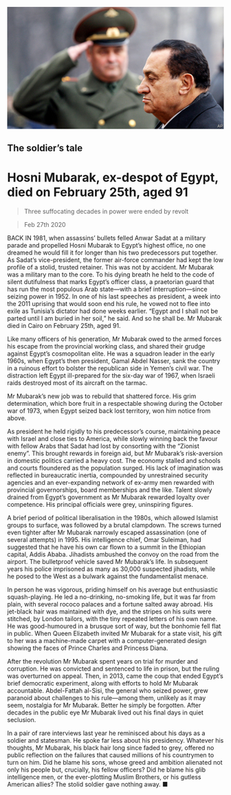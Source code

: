 ![](./images/20200229_MAP004.jpg)

## The soldier’s tale

# Hosni Mubarak, ex-despot of Egypt, died on February 25th, aged 91

> Three suffocating decades in power were ended by revolt

> Feb 27th 2020

BACK IN 1981, when assassins’ bullets felled Anwar Sadat at a military parade and propelled Hosni Mubarak to Egypt’s highest office, no one dreamed he would fill it for longer than his two predecessors put together. As Sadat’s vice-president, the former air-force commander had kept the low profile of a stolid, trusted retainer. This was not by accident. Mr Mubarak was a military man to the core. To his dying breath he held to the code of silent dutifulness that marks Egypt’s officer class, a praetorian guard that has run the most populous Arab state—with a brief interruption—since seizing power in 1952. In one of his last speeches as president, a week into the 2011 uprising that would soon end his rule, he vowed not to flee into exile as Tunisia’s dictator had done weeks earlier. “Egypt and I shall not be parted until I am buried in her soil,” he said. And so he shall be. Mr Mubarak died in Cairo on February 25th, aged 91.

Like many officers of his generation, Mr Mubarak owed to the armed forces his escape from the provincial working class, and shared their grudge against Egypt’s cosmopolitan elite. He was a squadron leader in the early 1960s, when Egypt’s then president, Gamal Abdel Nasser, sank the country in a ruinous effort to bolster the republican side in Yemen’s civil war. The distraction left Egypt ill-prepared for the six-day war of 1967, when Israeli raids destroyed most of its aircraft on the tarmac.

Mr Mubarak’s new job was to rebuild that shattered force. His grim determination, which bore fruit in a respectable showing during the October war of 1973, when Egypt seized back lost territory, won him notice from above.

As president he held rigidly to his predecessor’s course, maintaining peace with Israel and close ties to America, while slowly winning back the favour with fellow Arabs that Sadat had lost by consorting with the “Zionist enemy”. This brought rewards in foreign aid, but Mr Mubarak’s risk-aversion in domestic politics carried a heavy cost. The economy stalled and schools and courts floundered as the population surged. His lack of imagination was reflected in bureaucratic inertia, compounded by unrestrained security agencies and an ever-expanding network of ex-army men rewarded with provincial governorships, board memberships and the like. Talent slowly drained from Egypt’s government as Mr Mubarak rewarded loyalty over competence. His principal officials were grey, uninspiring figures.

A brief period of political liberalisation in the 1980s, which allowed Islamist groups to surface, was followed by a brutal clampdown. The screws turned even tighter after Mr Mubarak narrowly escaped assassination (one of several attempts) in 1995. His intelligence chief, Omar Suleiman, had suggested that he have his own car flown to a summit in the Ethiopian capital, Addis Ababa. Jihadists ambushed the convoy on the road from the airport. The bulletproof vehicle saved Mr Mubarak’s life. In subsequent years his police imprisoned as many as 30,000 suspected jihadists, while he posed to the West as a bulwark against the fundamentalist menace.

In person he was vigorous, priding himself on his average but enthusiastic squash-playing. He led a no-drinking, no-smoking life, but it was far from plain, with several rococo palaces and a fortune salted away abroad. His jet-black hair was maintained with dye, and the stripes on his suits were stitched, by London tailors, with the tiny repeated letters of his own name. He was good-humoured in a brusque sort of way, but the bonhomie fell flat in public. When Queen Elizabeth invited Mr Mubarak for a state visit, his gift to her was a machine-made carpet with a computer-generated design showing the faces of Prince Charles and Princess Diana.

After the revolution Mr Mubarak spent years on trial for murder and corruption. He was convicted and sentenced to life in prison, but the ruling was overturned on appeal. Then, in 2013, came the coup that ended Egypt’s brief democratic experiment, along with efforts to hold Mr Mubarak accountable. Abdel-Fattah al-Sisi, the general who seized power, grew paranoid about challenges to his rule—among them, unlikely as it may seem, nostalgia for Mr Mubarak. Better he simply be forgotten. After decades in the public eye Mr Mubarak lived out his final days in quiet seclusion.

In a pair of rare interviews last year he reminisced about his days as a soldier and statesman. He spoke far less about his presidency. Whatever his thoughts, Mr Mubarak, his black hair long since faded to grey, offered no public reflection on the failures that caused millions of his countrymen to turn on him. Did he blame his sons, whose greed and ambition alienated not only his people but, crucially, his fellow officers? Did he blame his glib intelligence men, or the ever-plotting Muslim Brothers, or his gutless American allies? The stolid soldier gave nothing away. ■